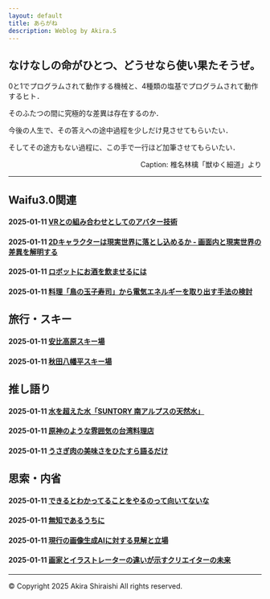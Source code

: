 ```yaml
---
layout: default
title: あらがね
description: Weblog by Akira.S
---
```


## **なけなしの命がひとつ、どうせなら使い果たそうぜ。**
0と1でプログラムされて動作する機械と、4種類の塩基でプログラムされて動作するヒト．

そのふたつの間に究極的な差異は存在するのか．

今後の人生で、その答えへの途中過程を少しだけ見させてもらいたい．

そしてその途方もない過程に、この手で一行ほど加筆させてもらいたい．
<p style="text-align:right;">Caption: 椎名林檎「獣ゆく細道」より</p>

---

## Waifu3.0関連
#### 2025-01-11 [VRとの組み合わせとしてのアバター技術](/sample)
#### 2025-01-11 [2Dキャラクターは現実世界に落とし込めるか - 画面内と現実世界の差異を解明する](/sample)
#### 2025-01-11 [ロボットにお酒を飲ませるには](/sample)
#### 2025-01-11 [料理「鳥の玉子寿司」から電気エネルギーを取り出す手法の検討](/sample)

## 旅行・スキー
#### 2025-01-11 [安比高原スキー場](/sample)
#### 2025-01-11 [秋田八幡平スキー場](/sample)

## 推し語り
#### 2025-01-11 [水を超えた水「SUNTORY 南アルプスの天然水」](/sample)
#### 2025-01-11 [原神のような雰囲気の台湾料理店](/sample)
#### 2025-01-11 [うさぎ肉の美味さをひたすら語るだけ](/sample)

## 思索・内省
#### 2025-01-11 [できるとわかってることをやるのって向いてないな](/sample)
#### 2025-01-11 [無知であるうちに](/sample)
#### 2025-01-11 [現行の画像生成AIに対する見解と立場](/sample)
#### 2025-01-11 [画家とイラストレーターの違いが示すクリエイターの未来](/sample)

--- 
© Copyright 2025 Akira Shiraishi All rights reserved.  